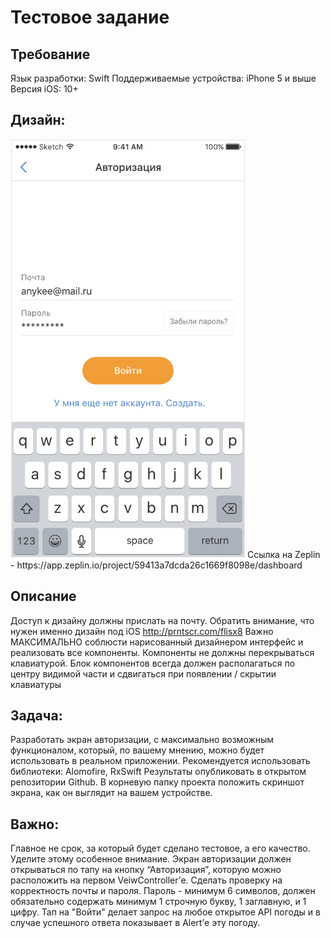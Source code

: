 # Тестовое задание

## Требование
Язык разработки: Swift
Поддерживаемые устройства: iPhone 5 и выше
Версия iOS: 10+

## Дизайн:
<img src="https://github.com/DSanzh/TestApplication/blob/master/Resources/Screenshot.png" width="375" height="670" />
Ссылка на Zeplin - https://app.zeplin.io/project/59413a7dcda26c1669f8098e/dashboard

## Описание
Доступ к дизайну должны прислать на почту. Обратить внимание, что нужен именно дизайн под iOS http://prntscr.com/flisx8
Важно МАКСИМАЛЬНО соблюсти нарисованный дизайнером интерфейс и реализовать все компоненты. Компоненты не должны перекрываться клавиатурой. Блок компонентов всегда должен располагаться по центру видимой части и сдвигаться при появлении / скрытии клавиатуры

## Задача: 
Разработать экран авторизации, с максимально возможным функционалом, который, по вашему мнению, можно будет использовать в реальном приложении.
Рекомендуется использовать библиотеки: Alomofire, RxSwift
Результаты опубликовать в открытом репозитории Github. В корневую папку проекта положить скриншот экрана, как он выглядит на вашем устройстве.

## Важно: 
Главное не срок, за который будет сделано тестовое, а его качество. Уделите этому особенное внимание.
Экран авторизации должен открываться по тапу на кнопку “Авторизация”, которую можно расположить на первом VeiwController’е.
Сделать проверку на корректность почты и пароля.
Пароль - минимум 6 символов, должен обязательно содержать минимум 1 строчную букву, 1 заглавную, и 1 цифру.
Тап на "Войти" делает запрос на любое открытое API погоды и в случае успешного ответа показывает в Alert’е эту погоду.
